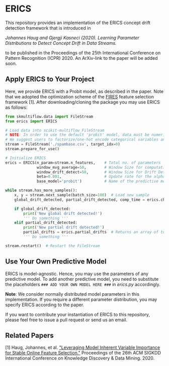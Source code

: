 # ERICS
This repository provides an implementation of the ERICS concept drift detection framework that is introduced in

*Johannes Haug and Gjergji Kasneci (2020). Learning Parameter Distributions to Detect Concept Drift in Data Streams.*

to be published in the Proceedings of the 25th International Conference on Pattern Recognition (ICPR) 2020.
An ArXiv-link to the paper will be added soon.

## Apply ERICS to Your Project
Here, we provide ERICS with a Probit model, as described in the paper.
Note that we adopted the optimization scheme of the [FIRES](https://github.com/haugjo/fires) feature selection framework [1].
After downloading/cloning the package you may use ERICS as follows:

```python
from skmultiflow.data import FileStream
from erics import ERICS

# Load data into scikit-multiflow FileStream
# NOTE: In order to use the default 'probit' model, data must be numeric.
# We suggest users to factorize/one-hot encode categorical variables and to normalize continuous ones.
stream = FileStream('./spambase.csv', target_idx=0)  
stream.prepare_for_use()

# Initialize ERICS
erics = ERICS(n_param=stream.n_features,    # Total no. of parameters
              window_mvg_average=50,        # Window Size for computation of moving average (i.e. M-parameter in the paper)
              window_drift_detect=50,       # Window Size for Drift Detection (i.e. W-parameter in the paper)
              beta=0.001,                   # Update rate for the alpha-threshold
              base_model='probit')          # Name of the predictive model (whose parameters we investigate)

while stream.has_more_samples():
    x, y = stream.next_sample(batch_size=100)  # Load new sample
    global_drift_detected, partial_drift_detected, comp_time = erics.check_drift(x, y)  # Detect global/partial concept drift

    if global_drift_detected:
        print('New global drift detected!')
        ''' Do something '''
    elif partial_drift_detected:
        print('New partial drift detected!')
        partial_drifts = erics.partial_drifts  # Returns an array of tuples: (time step, feature index)
        ''' Do something '''

stream.restart()  # Restart the FileStream
```

## Use Your Own Predictive Model
ERICS is model-agnostic. Hence, you may use the parameters of any predictive model.
To add another predictive model, you need to substitute the placeholders ``### ADD YOUR OWN MODEL HERE ###`` in *erics.py* accordingly.

**Note**: We consider normally distributed model parameters in this implementation. If you require a different parameter distribution, you may specify ERICS according to the paper.

If you want to contribute your instantiation of ERICS to this repository, please feel free to issue a pull request or send us an email.

## Related Papers
[1] Haug, Johannes, et al. ["Leveraging Model Inherent Variable Importance for Stable Online Feature Selection."](https://dl.acm.org/doi/abs/10.1145/3394486.3403200) Proceedings of the 26th ACM SIGKDD International Conference on Knowledge Discovery & Data Mining. 2020.